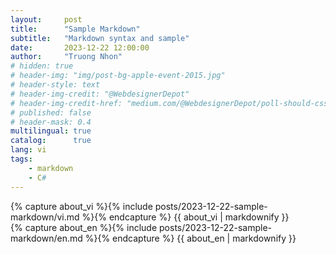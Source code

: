 ```yaml
---
layout:     post
title:      "Sample Markdown"
subtitle:   "Markdown syntax and sample"
date:       2023-12-22 12:00:00
author:     "Truong Nhon"
# hidden: true
# header-img: "img/post-bg-apple-event-2015.jpg"
# header-style: text
# header-img-credit: "@WebdesignerDepot"
# header-img-credit-href: "medium.com/@WebdesignerDepot/poll-should-css-become-more-like-a-programming-language-c74eb26a4270"
# published: false
# header-mask: 0.4
multilingual: true
catalog:      true
lang: vi
tags:
    - markdown
    - C#
---
```


<!-- VietNamese Version -->
<div class="vi post-container">
    {% capture about_vi %}{% include posts/2023-12-22-sample-markdown/vi.md %}{% endcapture %}
    {{ about_vi | markdownify }}
</div>

<!-- English Version -->
<div class="en post-container">
    {% capture about_en %}{% include posts/2023-12-22-sample-markdown/en.md %}{% endcapture %}
    {{ about_en | markdownify }}
</div>
